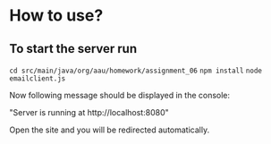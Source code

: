 # How to use?

## To start the server run

`cd src/main/java/org/aau/homework/assignment_06`
`npm install`
`node emailclient.js`

Now following message should be displayed in the console:

"Server is running at http://localhost:8080"

Open the site and you will be redirected automatically.
